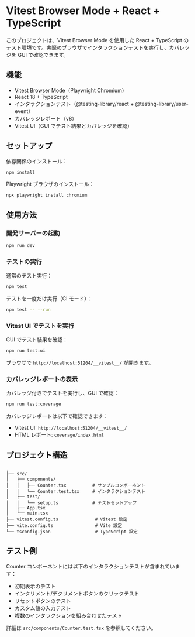 # Vitest Browser Mode + React + TypeScript

このプロジェクトは、Vitest Browser Mode を使用した React + TypeScript のテスト環境です。実際のブラウザでインタラクションテストを実行し、カバレッジを GUI で確認できます。

## 機能

- Vitest Browser Mode（Playwright Chromium）
- React 18 + TypeScript
- インタラクションテスト（@testing-library/react + @testing-library/user-event）
- カバレッジレポート（v8）
- Vitest UI（GUI でテスト結果とカバレッジを確認）

## セットアップ

依存関係のインストール：

```bash
npm install
```

Playwright ブラウザのインストール：

```bash
npx playwright install chromium
```

## 使用方法

### 開発サーバーの起動

```bash
npm run dev
```

### テストの実行

通常のテスト実行：

```bash
npm test
```

テストを一度だけ実行（CI モード）：

```bash
npm test -- --run
```

### Vitest UI でテストを実行

GUI でテスト結果を確認：

```bash
npm run test:ui
```

ブラウザで `http://localhost:51204/__vitest__/` が開きます。

### カバレッジレポートの表示

カバレッジ付きでテストを実行し、GUI で確認：

```bash
npm run test:coverage
```

カバレッジレポートは以下で確認できます：
- Vitest UI: `http://localhost:51204/__vitest__/`
- HTML レポート: `coverage/index.html`

## プロジェクト構造

```
.
├── src/
│   ├── components/
│   │   ├── Counter.tsx          # サンプルコンポーネント
│   │   └── Counter.test.tsx     # インタラクションテスト
│   ├── test/
│   │   └── setup.ts             # テストセットアップ
│   ├── App.tsx
│   └── main.tsx
├── vitest.config.ts              # Vitest 設定
├── vite.config.ts                # Vite 設定
└── tsconfig.json                 # TypeScript 設定
```

## テスト例

Counter コンポーネントには以下のインタラクションテストが含まれています：

- 初期表示のテスト
- インクリメント/デクリメントボタンのクリックテスト
- リセットボタンのテスト
- カスタム値の入力テスト
- 複数のインタラクションを組み合わせたテスト

詳細は `src/components/Counter.test.tsx` を参照してください。